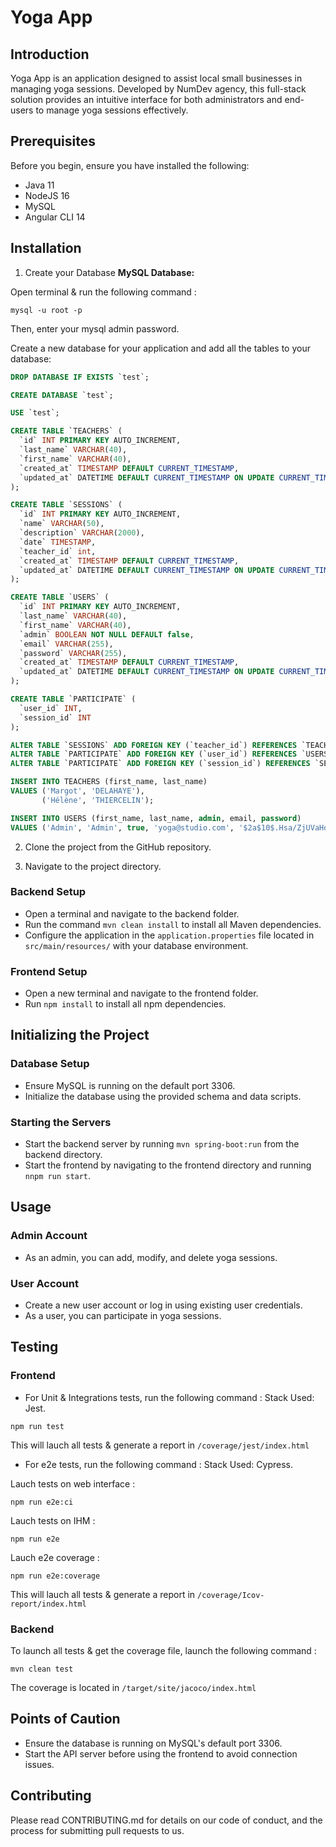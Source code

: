 # Yoga App

## Introduction

Yoga App is an application designed to assist local small businesses in managing yoga sessions. Developed by NumDev agency, this full-stack solution provides an intuitive interface for both administrators and end-users to manage yoga sessions effectively.

## Prerequisites

Before you begin, ensure you have installed the following:
- Java 11
- NodeJS 16
- MySQL
- Angular CLI 14

## Installation
1. Create your Database
**MySQL Database:**

Open terminal & run the following command :
```shell
mysql -u root -p
```
Then, enter your mysql admin password. 

Create a new database for your application and add all the tables to your database:

```sql
DROP DATABASE IF EXISTS `test`;

CREATE DATABASE `test`;

USE `test`;

CREATE TABLE `TEACHERS` (
  `id` INT PRIMARY KEY AUTO_INCREMENT,
  `last_name` VARCHAR(40),
  `first_name` VARCHAR(40),
  `created_at` TIMESTAMP DEFAULT CURRENT_TIMESTAMP,
  `updated_at` DATETIME DEFAULT CURRENT_TIMESTAMP ON UPDATE CURRENT_TIMESTAMP
);

CREATE TABLE `SESSIONS` (
  `id` INT PRIMARY KEY AUTO_INCREMENT,
  `name` VARCHAR(50),
  `description` VARCHAR(2000),
  `date` TIMESTAMP,
  `teacher_id` int,
  `created_at` TIMESTAMP DEFAULT CURRENT_TIMESTAMP,
  `updated_at` DATETIME DEFAULT CURRENT_TIMESTAMP ON UPDATE CURRENT_TIMESTAMP
);

CREATE TABLE `USERS` (
  `id` INT PRIMARY KEY AUTO_INCREMENT,
  `last_name` VARCHAR(40),
  `first_name` VARCHAR(40),
  `admin` BOOLEAN NOT NULL DEFAULT false,
  `email` VARCHAR(255),
  `password` VARCHAR(255),
  `created_at` TIMESTAMP DEFAULT CURRENT_TIMESTAMP,
  `updated_at` DATETIME DEFAULT CURRENT_TIMESTAMP ON UPDATE CURRENT_TIMESTAMP
);

CREATE TABLE `PARTICIPATE` (
  `user_id` INT, 
  `session_id` INT
);

ALTER TABLE `SESSIONS` ADD FOREIGN KEY (`teacher_id`) REFERENCES `TEACHERS` (`id`);
ALTER TABLE `PARTICIPATE` ADD FOREIGN KEY (`user_id`) REFERENCES `USERS` (`id`);
ALTER TABLE `PARTICIPATE` ADD FOREIGN KEY (`session_id`) REFERENCES `SESSIONS` (`id`);

INSERT INTO TEACHERS (first_name, last_name)
VALUES ('Margot', 'DELAHAYE'),
       ('Hélène', 'THIERCELIN');

INSERT INTO USERS (first_name, last_name, admin, email, password)
VALUES ('Admin', 'Admin', true, 'yoga@studio.com', '$2a$10$.Hsa/ZjUVaHqi0tp9xieMeewrnZxrZ5pQRzddUXE/WjDu2ZThe6Iq'),
```

2. Clone the project from the GitHub repository.

3. Navigate to the project directory.

### Backend Setup
- Open a terminal and navigate to the backend folder.
- Run the command `mvn clean install` to install all Maven dependencies.
- Configure the application in the `application.properties` file located in `src/main/resources/` with your database environment. 

### Frontend Setup
- Open a new terminal and navigate to the frontend folder.
- Run `npm install` to install all npm dependencies.

## Initializing the Project

### Database Setup
- Ensure MySQL is running on the default port 3306.
- Initialize the database using the provided schema and data scripts.

### Starting the Servers
- Start the backend server by running `mvn spring-boot:run` from the backend directory.
- Start the frontend by navigating to the frontend directory and running `nnpm run start`.

## Usage

### Admin Account
- As an admin, you can add, modify, and delete yoga sessions.

### User Account
- Create a new user account or log in using existing user credentials.
- As a user, you can participate in yoga sessions.

## Testing

### Frontend
- For Unit & Integrations tests, run the following command : 
Stack Used: Jest.
```shell
npm run test
```

This will lauch all tests & generate a report in `/coverage/jest/index.html`

- For e2e tests, run the following command : 
Stack Used: Cypress.

Lauch tests on web interface :
```shell
npm run e2e:ci
```

Lauch tests on IHM :
```shell
npm run e2e
```

Lauch e2e coverage :
```shell
npm run e2e:coverage
```

This will lauch all tests & generate a report in `/coverage/Icov-report/index.html`

### Backend 

To launch all tests & get the coverage file, launch the following command : 

```shell
mvn clean test
```

The coverage is located in `/target/site/jacoco/index.html`

## Points of Caution

- Ensure the database is running on MySQL's default port 3306.
- Start the API server before using the frontend to avoid connection issues.

## Contributing

Please read CONTRIBUTING.md for details on our code of conduct, and the process for submitting pull requests to us.

